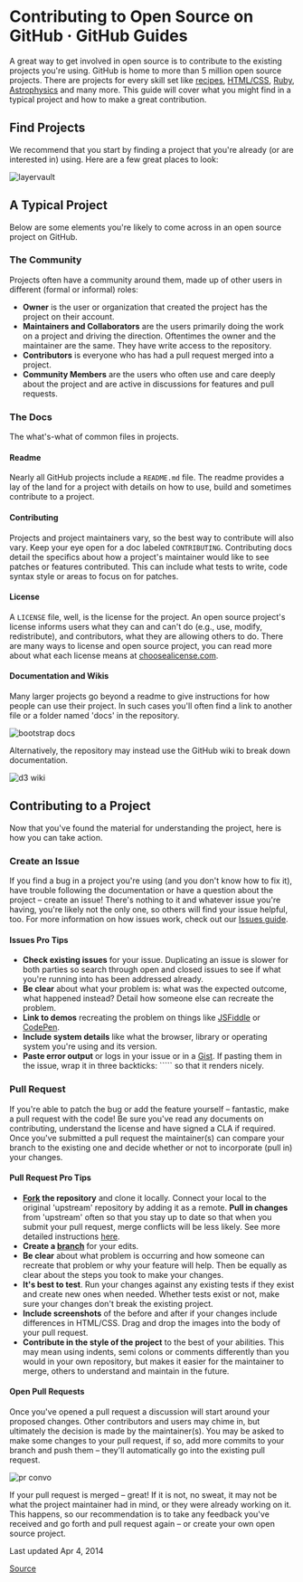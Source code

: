 # Contributing to Open Source on GitHub · GitHub Guides

A great way to get involved in open source is to contribute to the existing projects you're using. GitHub is home to more than 5 million open source projects. There are projects for every skill set like [recipes][1], [HTML/CSS][2], [Ruby][3], [Astrophysics][4] and many more. This guide will cover what you might find in a typical project and how to make a great contribution.

## Find Projects

We recommend that you start by finding a project that you're already (or are interested in) using. Here are a few great places to look:

![layervault][5]

## A Typical Project

Below are some elements you're likely to come across in an open source project on GitHub.

### The Community

Projects often have a community around them, made up of other users in different (formal or informal) roles:

* **Owner** is the user or organization that created the project has the project on their account.
* **Maintainers and Collaborators** are the users primarily doing the work on a project and driving the direction. Oftentimes the owner and the maintainer are the same. They have write access to the repository.
* **Contributors** is everyone who has had a pull request merged into a project.
* **Community Members** are the users who often use and care deeply about the project and are active in discussions for features and pull requests.

### The Docs

The what's-what of common files in projects.

#### Readme

Nearly all GitHub projects include a `README.md` file. The readme provides a lay of the land for a project with details on how to use, build and sometimes contribute to a project.

#### Contributing

Projects and project maintainers vary, so the best way to contribute will also vary. Keep your eye open for a doc labeled `CONTRIBUTING`. Contributing docs detail the specifics about how a project's maintainer would like to see patches or features contributed. This can include what tests to write, code syntax style or areas to focus on for patches.

#### License

A `LICENSE` file, well, is the license for the project. An open source project's license informs users what they can and can't do (e.g., use, modify, redistribute), and contributors, what they are allowing others to do. There are many ways to license and open source project, you can read more about what each license means at [choosealicense.com][6].

#### Documentation and Wikis

Many larger projects go beyond a readme to give instructions for how people can use their project. In such cases you'll often find a link to another file or a folder named 'docs' in the repository.

![bootstrap docs][7]

Alternatively, the repository may instead use the GitHub wiki to break down documentation.

![d3 wiki][8]

## Contributing to a Project

Now that you've found the material for understanding the project, here is how you can take action.

### Create an Issue

If you find a bug in a project you're using (and you don't know how to fix it), have trouble following the documentation or have a question about the project – create an issue! There's nothing to it and whatever issue you're having, you're likely not the only one, so others will find your issue helpful, too. For more information on how issues work, check out our [Issues guide][9].

#### Issues Pro Tips

* **Check existing issues** for your issue. Duplicating an issue is slower for both parties so search through open and closed issues to see if what you're running into has been addressed already.
* **Be clear** about what your problem is: what was the expected outcome, what happened instead? Detail how someone else can recreate the problem.
* **Link to demos** recreating the problem on things like [JSFiddle][10] or [CodePen][11].
* **Include system details** like what the browser, library or operating system you're using and its version.
* **Paste error output** or logs in your issue or in a [Gist][12]. If pasting them in the issue, wrap it in three backticks: ````` so that it renders nicely.

### Pull Request

If you're able to patch the bug or add the feature yourself – fantastic, make a pull request with the code! Be sure you've read any documents on contributing, understand the license and have signed a CLA if required. Once you've submitted a pull request the maintainer(s) can compare your branch to the existing one and decide whether or not to incorporate (pull in) your changes.

#### Pull Request Pro Tips

* **[Fork][13] the repository** and clone it locally. Connect your local to the original 'upstream' repository by adding it as a remote. **Pull in changes** from 'upstream' often so that you stay up to date so that when you submit your pull request, merge conflicts will be less likely. See more detailed instructions [here][14].
* **Create a [branch][15]** for your edits.
* **Be clear** about what problem is occurring and how someone can recreate that problem or why your feature will help. Then be equally as clear about the steps you took to make your changes.
* **It's best to test**. Run your changes against any existing tests if they exist and create new ones when needed. Whether tests exist or not, make sure your changes don't break the existing project.
* **Include screenshots** of the before and after if your changes include differences in HTML/CSS. Drag and drop the images into the body of your pull request.
* **Contribute in the style of the project** to the best of your abilities. This may mean using indents, semi colons or comments differently than you would in your own repository, but makes it easier for the maintainer to merge, others to understand and maintain in the future.

#### Open Pull Requests

Once you've opened a pull request a discussion will start around your proposed changes. Other contributors and users may chime in, but ultimately the decision is made by the maintainer(s). You may be asked to make some changes to your pull request, if so, add more commits to your branch and push them – they'll automatically go into the existing pull request.

![pr convo][16]

If your pull request is merged – great! If it is not, no sweat, it may not be what the project maintainer had in mind, or they were already working on it. This happens, so our recommendation is to take any feedback you've received and go forth and pull request again – or create your own open source project.

Last updated Apr 4, 2014

[1]: https://github.com/sinker/tacofancy
[2]: https://github.com/tobiasahlin/SpinKit
[3]: https://github.com/sferik/t
[4]: https://github.com/dfm/emcee
[5]: https://guides.github.com/layervault.png
[6]: http://choosealicense.com
[7]: https://guides.github.com/docs-folder.png
[8]: https://guides.github.com/d3-wiki.png
[9]: http://guides.github.com/features/issues
[10]: http://jsfiddle.net
[11]: http://codepen.io
[12]: http://gist.github.com
[13]: http://guides.github.com/activities/forking/
[14]: https://help.github.com/articles/syncing-a-fork
[15]: http://guides.github.com/introduction/flow/
[16]: https://guides.github.com/convo.png

[Source](https://guides.github.com/activities/contributing-to-open-source/ "Permalink to Contributing to Open Source on GitHub · GitHub Guides")

